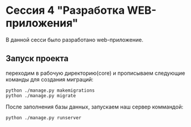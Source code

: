 # Сессия 4 "Разработка WEB-приложения"

В данной сесси было разработано web-приложение.

## Запуск проекта

переходим в рабочую директорию(core) и прописываем следующие команды для создания миграций:

```
python ./manage.py makemigrations
python ./manage.py migrate
```

После заполнения базы данных, запускаем наш сервер коммандой:

```
python ./manage.py runserver
```
